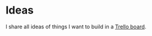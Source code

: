 # Ideas
I share all ideas of things I want to build in a [Trello board](https://trello.com/b/alB1ryRP).